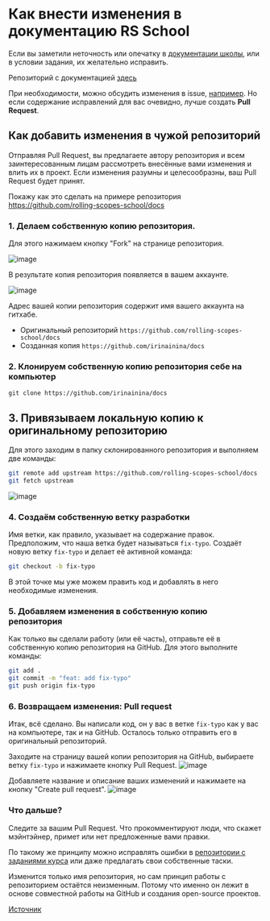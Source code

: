 # Как внести изменения в документацию RS School

Если вы заметили неточность или опечатку в [документации школы](https://docs.rs.school/#/), или в условии задания, их желательно исправить.

Репозиторий с документацией [здесь](https://github.com/rolling-scopes-school/docs)

При необходимости, можно обсудить изменения в issue, [например](https://github.com/rolling-scopes-school/docs/issues/33).
Но если содержание исправлений для вас очевидно, лучше создать **Pull Request**.

## Как добавить изменения в чужой репозиторий

Отправляя Pull Request, вы предлагаете автору репозитория и всем заинтересованным лицам рассмотреть внесённые вами изменения и влить их в проект. Если изменения разумны и целесообразны, ваш Pull Request будет принят.

Покажу как это сделать на примере репозитория https://github.com/rolling-scopes-school/docs

### 1. Делаем собственную копию репозитория.

Для этого нажимаем кнопку "Fork" на странице репозитория.

![image](images/fix-typo1.png)

В результате копия репозитория появляется в вашем аккаунте.

![image](images/fix-typo2.png)

Адрес вашей копии репозитория содержит имя вашего аккаунта на гитхабе.

- Оригинальный репозиторий `https://github.com/rolling-scopes-school/docs`
- Созданная копия `https://github.com/irinainina/docs`

### 2. Клонируем собственную копию репозитория себе на компьютер

`git clone https://github.com/irinainina/docs`

## 3. Привязываем локальную копию к оригинальному репозиторию

Для этого заходим в папку склонированного репозитория и выполняем две команды:

```sh
git remote add upstream https://github.com/rolling-scopes-school/docs
git fetch upstream
```

![image](images/fix-typo3.png)

### 4. Создаём собственную ветку разработки

Имя ветки, как правило, указывает на содержание правок. Предположим, что наша ветка будет называться `fix-typo`. Создаёт новую ветку `fix-typo` и делает её активной команда:

```sh
git checkout -b fix-typo
```

В этой точке мы уже можем править код и добавлять в него необходимые изменения.

### 5. Добавляем изменения в собственную копию репозитория

Как только вы сделали работу (или её часть), отправьте её в собственную копию репозитория на GitHub.
Для этого выполните команды:

```sh
git add .
git commit -m "feat: add fix-typo"
git push origin fix-typo
```

### 6. Возвращаем изменения: Pull request

Итак, всё сделано. Вы написали код, он у вас в ветке `fix-typo` как у вас на компьютере, так и на GitHub. Осталось только отправить его в оригинальный репозиторий.

Заходите на страницу вашей копии репозитория на GitHub, выбираете ветку `fix-typo` и нажимаете кнопку Pull Request.
![image](images/fix-typo4.png)

Добавляете название и описание ваших изменений и нажимаете на кнопку "Create pull request".
![image](images/fix-typo5.png)

### Что дальше?

Следите за вашим Pull Request. Что прокомментируют люди, что скажет мэйнтэйнер, примет или нет предложенные вами правки.

По такому же принципу можно исправлять ошибки в [репозитории с заданиями курса](https://github.com/rolling-scopes-school/tasks) или даже предлагать свои собственные таски.

Изменится только имя репозитория, но сам принцип работы с репозиторием остаётся неизменным. Потому что именно он лежит в основе совместной работы на GitHub и создания open-source проектов.

[Источник](https://habr.com/ru/post/125999/)
